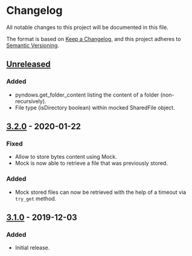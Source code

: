 # Changelog
All notable changes to this project will be documented in this file.

The format is based on [Keep a Changelog](https://keepachangelog.com/en/1.0.0/),
and this project adheres to [Semantic Versioning](https://semver.org/spec/v2.0.0.html).

## [Unreleased]

### Added
- pyndows.get_folder_content listing the content of a folder (non-recursively).
- File type (isDirectory boolean) within mocked SharedFile object.

## [3.2.0] - 2020-01-22
### Fixed
- Allow to store bytes content using Mock.
- Mock is now able to retrieve a file that was previously stored.

### Added
- Mock stored files can now be retrieved with the help of a timeout via `try_get` method.

## [3.1.0] - 2019-12-03
### Added
- Initial release.

[Unreleased]: https://github.com/Colin-b/pyndows/compare/v3.2.0...HEAD
[3.2.0]: https://github.com/Colin-b/pyndows/compare/v3.1.0...v3.2.0
[3.1.0]: https://github.com/Colin-b/pyndows/releases/tag/v3.1.0
